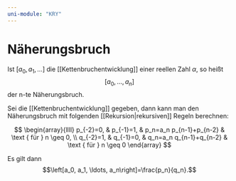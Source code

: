 ```yaml
---
uni-module: "KRY"
---
```


# Näherungsbruch

Ist $[a_0,a_1,\dots]$ die [[Kettenbruchentwicklung]] einer reellen Zahl $\alpha$, so heißt
$$[a_0,\dots,a_n]$$
der n-te Näherungsbruch.

Sei die [[Kettenbruchentwicklung]] gegeben, dann kann man den Näherungsbruch mit folgenden [[Rekursion|rekursiven]] Regeln berechnen:

$$
\begin{array}{llll}
p_{-2}=0, & p_{-1}=1, & p_n=a_n p_{n-1}+p_{n-2} & \text { für } n \geq 0, \\
q_{-2}=1, & q_{-1}=0, & q_n=a_n q_{n-1}+q_{n-2} & \text { für } n \geq 0
\end{array}
$$

Es gilt dann
$$\left[a_0, a_1, \ldots, a_n\right]=\frac{p_n}{q_n}.$$
